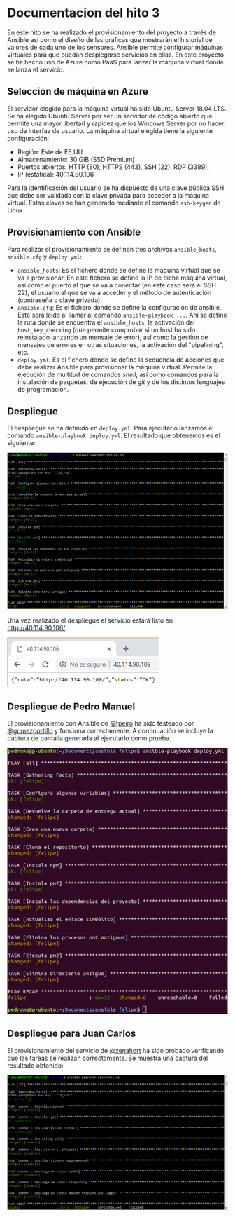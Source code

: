 # Documentacion del hito 3

En este hito se ha realizado el provisionamiento del proyecto a través de Ansible así como el diseño de las gráficas que mostrarán el
historial de valores de cada uno de los sensores. Ansible permite configurar máquinas virtuales para que puedan desplegarse servicios
en ellas. En este proyecto se ha hecho uso de Azure como PaaS para lanzar la máquina virtual donde se lanza el servicio.

## Selección de máquina en Azure

El servidor elegido para la máquina virtual ha sido Ubuntu Server 18.04 LTS. Se ha elegido Ubuntu Server por ser un servidor de código
abierto que permite una mayor libertad y rapidez que los Windows Server por no hacer uso de interfaz de usuario. La máquina virtual
elegida tiene la siguiente configuración:

* Región: Este de EE.UU.
* Almacenamiento: 30 GiB (SSD Premium)
* Puertos abiertos: HTTP (80), HTTPS (443), SSH (22), RDP (3389).
* IP (estática): 40.114.90.106

Para la identificación del usuario se ha dispuesto de una clave pública SSH que debe ser validada con la clave privada para acceder a la
máquina virtual. Estas claves se han generado mediante el comando `ssh-keygen` de Linux.

## Provisionamiento con Ansible

Para realizar el provisionamiento se definen tres archivos `ansible_hosts`, `ansible.cfg` y `deploy.yml`:

* `ansible_hosts`: Es el fichero donde se define la máquina virtual que se va a provisionar. En este fichero se define la IP de dicha
máquina virtual, así como el puerto al que se va a conectar (en este caso será el SSH 22), el usuario al que se va a acceder y el
método de autenticación (contraseña o clave privada).
* `ansible.cfg`: Es el fichero donde se define la configuración de ansible. Este será leído al llamar al comando `ansible-playbook ...`.
Ahí se define la ruta donde se encuentra el `ansible_hosts`, la activación del `host_key_checking` (que permite comprobar si un host ha
sido reinstalado lanzando un mensaje de error), así como la gestión de mensajes de errores en otras situaciones, la activación del
"pipelining", etc.
* `deploy.yml`: Es el fichero donde se define la secuencia de acciones que debe realizar Ansible para provisionar la máquina virtual.
Permite la ejecución de multitud de comandos _shell_, así como comandos para la instalación de paquetes, de ejecución de _git_ y de los
distintos lenguajes de programacíon.

## Despliegue

El despliegue se ha definido en `deploy.yml`. Para ejecutarlo lanzamos el comando `ansible-playbook deploy.yml`. El resultado que
obtenemos es el siguiente:

![Despliegue en Ansible](https://github.com/fpeiro/CC-proyecto/blob/gh-pages/images/ans-deploy.png)

Una vez realizado el despliegue el servicio estará listo en http://40.114.90.106/

![Proyecto en Chrome](https://github.com/fpeiro/CC-proyecto/blob/gh-pages/images/azure-chrome.png)

## Despliegue de Pedro Manuel

El provisionamiento con Ansible de [@fpeiro](https://github.com/fpeiro) ha sido testeado por [@gomezportillo](https://github.com/gomezportillo) y funciona correctamente. A continuación se incluye la captura de pantalla generada al ejecutarlo como prueba.

![Despliegue de @gomezportillo](https://github.com/fpeiro/CC-proyecto/blob/gh-pages/images/ans-gomezportillo.png)

## Despliegue para Juan Carlos

El provisionamiento del servicio de [@xenahort](https://github.com/xenahort) ha sido probado verificando que las tareas se realizan
correctamente. Se muestra una captura del resultado obtenido:

![Despliegue para @xenahort](https://github.com/fpeiro/CC-proyecto/blob/gh-pages/images/ans-xenahort.png)
